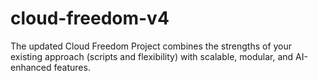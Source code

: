 # cloud-freedom-v4
The updated Cloud Freedom Project combines the strengths of your existing approach (scripts and flexibility) with scalable, modular, and AI-enhanced features.
